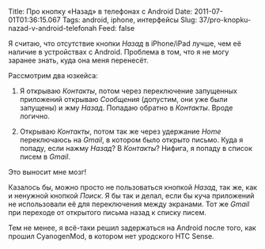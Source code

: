 Title: Про кнопку «Назад» в телефонах с Android
Date: 2011-07-01T01:36:15.067
Tags: android, iphone, интерфейсы
Slug: 37/pro-knopku-nazad-v-android-telefonah
Feed: false

Я считаю, что отсутствие кнопки *Назад* в iPhone/iPad лучше, чем её наличие в устройствах с Android. Проблема в том, что я не могу заранее знать, куда она меня перенесёт.

Рассмотрим два юзкейса:

1. Я открываю *Контакты*, потом через переключение запущенных приложений открываю *Сообщения* (допустим, они уже были запущены) и жму *Назад*. Попадаю обратно в *Контакты*. Вроде логично.

1. Открываю *Контакты*, потом так же через удержание *Home* переключаюсь на *Gmail*, в котором было открыто письмо. Куда я попаду, если нажму *Назад*? В *Контакты*? Нифига, я попаду в список писем в *Gmail*.

Это выносит мне мозг!

Казалось бы, можно просто не пользоваться кнопкой *Назад*, так же, как и ненужной кнопкой *Поиск*. Я бы так и делал, если бы куча приложений не использовали её для переключения между экранами. Тот же *Gmail* при переходе от открытого письма назад к списку писем.

Тем не менее, я всё-таки решил задержаться на Android после того, как прошил CyanogenMod, в котором нет уродского HTC Sense.
